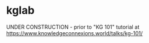 # kglab

UNDER CONSTRUCTION - prior to "KG 101" tutorial at https://www.knowledgeconnexions.world/talks/kg-101/

